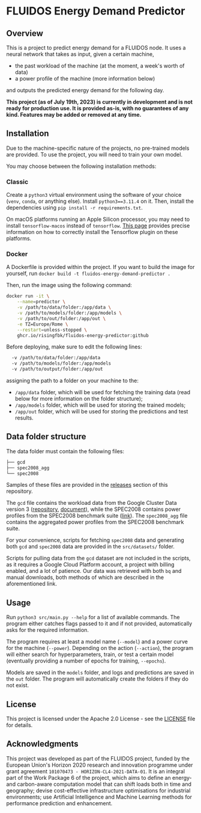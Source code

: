 # FLUIDOS Energy Demand Predictor

## Overview

This is a project to predict energy demand for a FLUIDOS node. It uses a neural network that takes as input, given a
certain machine,

- the past workload of the machine (at the moment, a week's worth of data)
- a power profile of the machine (more information below)

and outputs the predicted energy demand for the following day.

**This project (as of July 19th, 2023) is currently in development and is not ready for production use. It is provided
as-is, with no guarantees of any kind. Features may be added or removed at any time.**

## Installation

Due to the machine-specific nature of the projects, no pre-trained models are provided. To use the project, you will
need to train your own model.

You may choose between the following installation methods:

### Classic

Create a `python3` virtual environment using the software of your choice (`venv`, `conda`, or anything else). Install
`python3==3.11.4` on it. Then, install the dependencies using `pip install -r requirements.txt`.

On macOS platforms running an Apple Silicon processor, you may need to install `tensorflow-macos` instead of
`tensorflow`. [This page](https://developer.apple.com/metal/tensorflow-plugin/) provides precise information on how to
correctly install the Tensorflow plugin on these platforms.

### Docker

A Dockerfile is provided within the project. If you want to build the image for yourself, run
`docker build -t fluidos-energy-demand-predictor .`

Then, run the image using the following command:

```bash
docker run -it \
    --name=predictor \
    -v /path/to/data/folder:/app/data \
    -v /path/to/models/folder:/app/models \
    -v /path/to/out/folder:/app/out \
    -e TZ=Europe/Rome \
    --restart=unless-stopped \
    ghcr.io/risingfbk/fluidos-energy-predictor:github
```

Before deploying, make sure to edit the following lines:

```bash
  -v /path/to/data/folder:/app/data
  -v /path/to/models/folder:/app/models
  -v /path/to/output/folder:/app/out
```

assigning the path to a folder on your machine to the:

- `/app/data` folder, which will be used for fetching the training data (read below for more information on the folder 
  structure);
- `/app/models` folder, which will be used for storing the trained models;
- `/app/out` folder, which will be used for storing the predictions and test results.

## Data folder structure

The data folder must contain the following files:

```bash
├── gcd
├── spec2008_agg
└── spec2008
```

Samples of these files are provided in the [releases](https://github.com/risingfbk/fluidos-energy-predictor/releases)
section of this repository.

The `gcd` file contains the workload data from the Google Cluster Data version 3
([repository](https://github.com/google/cluster-data),
[document](https://drive.google.com/file/d/10r6cnJ5cJ89fPWCgj7j4LtLBqYN9RiI9/view)), while the SPEC2008 contains power 
profiles from the SPEC2008 benchmark suite ([link](https://www.spec.org/power_ssj2008/results/power_ssj2008.html)).
The `spec2008_agg` file contains the aggregated power profiles from the SPEC2008 benchmark suite.

For your convenience, scripts for fetching `spec2008` data and generating both `gcd` and `spec2008` data are provided in
the `src/datasets/` folder.

Scripts for pulling data from the `gcd` dataset are not included in the scripts, as it requires a Google Cloud Platform
account, a project with billing enabled, and a lot of patience. Our data was retrieved with both `bq` and manual
downloads, both methods of which are described in the aforementioned link.

## Usage

Run `python3 src/main.py --help` for a list of available commands. The program either catches flags passed to it and if
not provided, automatically asks for the required information. 

The program requires at least a model name (`--model`) and  a power curve for the machine (`--power`). Depending on the
action (`--action`), the program will either search for hyperparameters, train, or test a certain model (eventually
providing a number of epochs for training, `--epochs`).

Models are saved in the `models` folder, and logs and predictions are saved in the `out` folder. The program will
automatically create the folders if they do not exist.

## License

This project is licensed under the Apache 2.0 License - see the [LICENSE](LICENSE) file for details.

## Acknowledgments

This project was developed as part of the FLUIDOS project, funded by the European Union's Horizon 2020 research and
innovation programme under grant agreement `101070473 - HORIZON-CL4-2021-DATA-01`.
It is an integral part of the Work Package 6 of the project, which aims to define an energy- and carbon-aware
computation model that can shift loads both in time and geography; devise cost-effective infrastructure optimisations
for industrial environments; use Artificial Intelligence and Machine Learning methods for performance prediction and
enhancement.